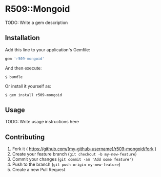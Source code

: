 # R509::Mongoid

TODO: Write a gem description

## Installation

Add this line to your application's Gemfile:

```ruby
gem 'r509-mongoid'
```

And then execute:

    $ bundle

Or install it yourself as:

    $ gem install r509-mongoid

## Usage

TODO: Write usage instructions here

## Contributing

1. Fork it ( https://github.com/[my-github-username]/r509-mongoid/fork )
2. Create your feature branch (`git checkout -b my-new-feature`)
3. Commit your changes (`git commit -am 'Add some feature'`)
4. Push to the branch (`git push origin my-new-feature`)
5. Create a new Pull Request

